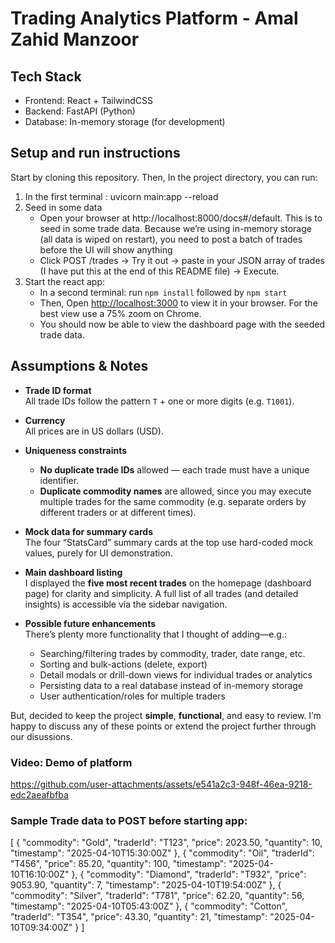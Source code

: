 #  Trading Analytics Platform - Amal Zahid Manzoor

## Tech Stack
- Frontend: React + TailwindCSS
- Backend: FastAPI (Python)
- Database: In-memory storage (for development)

## Setup and run instructions
Start by cloning this repository. Then, In the project directory, you can run:

1) In the first terminal : uvicorn main:app --reload
2) Seed in some data
   - Open your browser at http://localhost:8000/docs#/default. This is to seed in some trade data. Because we’re using in-memory storage (all data 
     is wiped on restart), you need to post a batch of trades before the UI will show anything
   - Click POST /trades → Try it out → paste in your JSON array of trades (I have put this at the end of this README file) → Execute.
3) Start the react app:
   - In a second terminal: run `npm install` followed by  `npm start`
   - Then, Open [http://localhost:3000](http://localhost:3000) to view it in your browser. For the best view use a 75% zoom on Chrome.
   - You should now be able to view the dashboard page with the seeded trade data.

## Assumptions & Notes
- **Trade ID format**  
  All trade IDs follow the pattern `T` + one or more digits (e.g. `T1001`).  

- **Currency**  
  All prices are in US dollars (USD).  

- **Uniqueness constraints**  
  - **No duplicate trade IDs** allowed — each trade must have a unique identifier.  
  - **Duplicate commodity names** are allowed, since you may execute multiple trades for the same commodity (e.g. separate orders by different traders or at different times).  

- **Mock data for summary cards**  
  The four “StatsCard” summary cards at the top use hard-coded mock values, purely for UI demonstration.  

- **Main dashboard listing**  
  I displayed the **five most recent trades** on the homepage (dashboard page) for clarity and simplicity. A full list of all trades (and detailed insights) is accessible via the sidebar navigation.  

- **Possible future enhancements**  
  There’s plenty more functionality that I thought of adding—e.g.:  
  - Searching/filtering trades by commodity, trader, date range, etc.  
  - Sorting and bulk-actions (delete, export)  
  - Detail modals or drill-down views for individual trades or analytics  
  - Persisting data to a real database instead of in-memory storage  
  - User authentication/roles for multiple traders  

But, decided to keep the project **simple**, **functional**, and easy to review. I’m happy to discuss any of these points or extend the project further through our disussions.

### Video: Demo of platform
https://github.com/user-attachments/assets/e541a2c3-948f-46ea-9218-edc2aeafbfba


### Sample Trade data to POST before starting app:
[
  {
    "commodity": "Gold",
    "traderId": "T123",
    "price": 2023.50,
    "quantity": 10,
    "timestamp": "2025-04-10T15:30:00Z"
  },
  {
    "commodity": "Oil",
    "traderId": "T456",
    "price": 85.20,
    "quantity": 100,
    "timestamp": "2025-04-10T16:10:00Z"
  },
  {
    "commodity": "Diamond",
    "traderId": "T932",
    "price": 9053.90,
    "quantity": 7,
    "timestamp": "2025-04-10T19:54:00Z"
  },
  {
    "commodity": "Silver",
    "traderId": "T781",
    "price": 62.20,
    "quantity": 56,
    "timestamp": "2025-04-10T05:43:00Z"
  },
  {
    "commodity": "Cotton",
    "traderId": "T354",
    "price": 43.30,
    "quantity": 21,
    "timestamp": "2025-04-10T09:34:00Z"
  }
]


